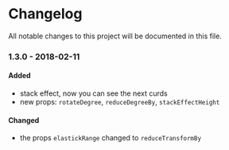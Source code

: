 # Changelog

All notable changes to this project will be documented in this file.

### 1.3.0 - 2018-02-11

#### Added

* stack effect, now you can see the next curds
* new props: `rotateDegree`, `reduceDegreeBy`, `stackEffectHeight`

#### Changed

* the props `elastickRange` changed to `reduceTransformBy`
